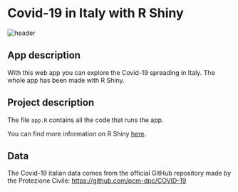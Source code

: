 # Covid-19 in Italy with R Shiny

![header](img/screenshot_plot.png.png)


## App description

With this web app you can explore the Covid-19 spreading in Italy. The whole app has been made with R Shiny.


## Project description

The file `app.R` contains all the code that runs the app.

You can find more information on R Shiny [here](https://shiny.rstudio.com/).


## Data

The Covid-19 italian data comes from the official GitHub repository made by the Protezione Civile: https://github.com/pcm-dpc/COVID-19


